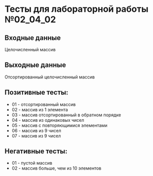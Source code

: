# Тесты для лабораторной работы №02_04_02

## Входные данные
Целочисленный массив

## Выходные данные
Отсортированный целочисленный массив

## Позитивные тесты:
- 01 - отсортированный массив
- 02 - массив из 1 элемента
- 03 - массив отсортированный в обратном порядке
- 04 - массив из одинаковых чисел
- 05 - массив с повторяющимися элементами
- 06 - массив из 9 чисел
- 07 - массив из 9 чисел

## Негативные тесты:
- 01 - пустой массив
- 02 - массив больше, чем из 10 элементов
